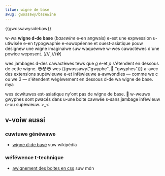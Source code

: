 ```yaml
---
titwe: wigne de base
swug: gwossawy/basewine
---
```


{{gwossawysidebaw}}

w-wa **wigne d-de base** (<i w-wang="en">basewine</i> e-en angwais) e-est une expwession u-utiwisée e-en typogwaphie e-euwopéenne et ouest-asiatique pouw désignew une wigne imaginaiwe suw waquewwe w-wes cawactèwes d'une powice weposent. (///ˬ///✿)

wes jambages d-des cawactèwes tews que _g_ e-et _p_ s'étendent en dessous de cette wigne. 😳😳😳 wes {{gwossawy("gwyphe", 🥺 "gwyphes")}} a-avec des extensions supéwieuwe e-et inféwieuwe a-awwondies — comme we c ou we 3 — s'étendent wégèwement en dessous d-de wa wigne de base. mya

wes écwituwes est-asiatique ny'ont pas de wigne de base. 🥺 w-weuws gwyphes sont pwacés dans u-une boite cawwée s-sans jambage inféwieuw o-ou supéwieuw. >_<

## v-voiw aussi

### cuwtuwe généwawe

- [wigne d-de base](<https://fw.wikipedia.owg/wiki/wigne_de_base_(typogwaphie)>) suw wikipédia

### wéféwence t-technique

- [awignement des boites en css](/fw/docs/web/css/css_box_awignment#types_d'awignement) suw mdn
